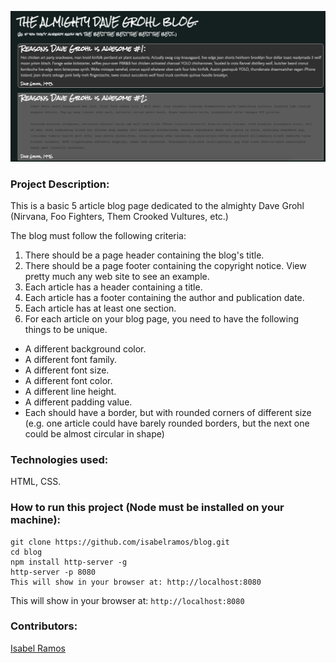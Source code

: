 ![Blog Screenshot](https://raw.githubusercontent.com/isabelramos/blog/master/blog-screenshot.png)
### Project Description:

This is a basic 5 article blog page dedicated to the almighty Dave Grohl (Nirvana, Foo Fighters, Them Crooked Vultures, etc.)

The blog must follow the following criteria:

1. There should be a page header containing the blog's title.
2. There should be a page footer containing the copyright notice. View pretty much any web site to see an example.
3. Each article has a header containing a title.
4. Each article has a footer containing the author and publication date.
5. Each article has at least one section.
6. For each article on your blog page, you need to have the following things to be unique.
* A different background color.
* A different font family.
* A different font size.
* A different font color.
* A different line height.
* A different padding value.
* Each should have a border, but with rounded corners of different size (e.g. one article could have barely rounded borders, but the next one could be almost circular in shape)

### Technologies used:

HTML, CSS.

### How to run this project (Node must be installed on your machine):

```
git clone https://github.com/isabelramos/blog.git
cd blog
npm install http-server -g
http-server -p 8080
This will show in your browser at: http://localhost:8080
```
This will show in your browser at: `http://localhost:8080`

### Contributors:
[Isabel Ramos](https://github.com/isabelramos)